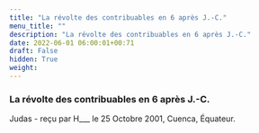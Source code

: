 ```yaml
---
title: "La révolte des contribuables en 6 après J.-C."
menu_title: ""
description: "La révolte des contribuables en 6 après J.-C."
date: 2022-06-01 06:00:01+00:71
draft: False
hidden: True
weight:
---
```

### La révolte des contribuables en 6 après J.-C.

Judas - reçu par H___  le 25 Octobre 2001, Cuenca, Équateur.



